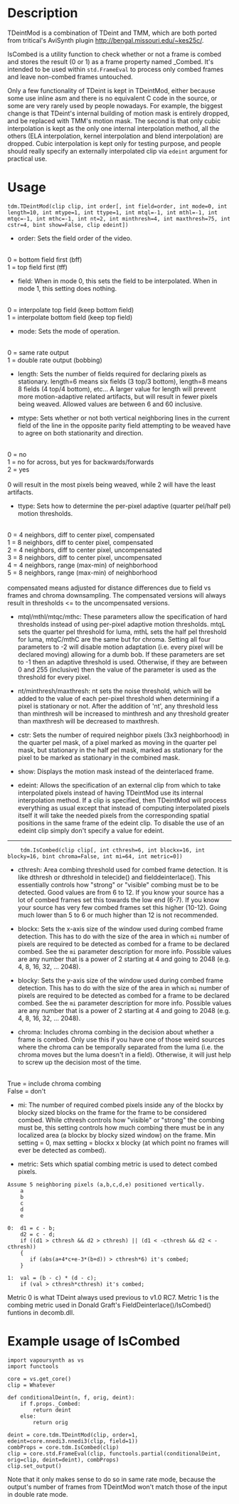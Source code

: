 Description
===========

TDeintMod is a combination of TDeint and TMM, which are both ported from tritical's AviSynth plugin http://bengal.missouri.edu/~kes25c/.

IsCombed is a utility function to check whether or not a frame is combed and stores the result (0 or 1) as a frame property named _Combed. It's intended to be used within `std.FrameEval` to process only combed frames and leave non-combed frames untouched.

Only a few functionality of TDeint is kept in TDeintMod, either because some use inline asm and there is no equivalent C code in the source, or some are very rarely used by people nowadays. For example, the biggest change is that TDeint's internal building of motion mask is entirely dropped, and be replaced with TMM's motion mask. The second is that only cubic interpolation is kept as the only one internal interpolation method, all the others (ELA interpolation, kernel interpolation and blend interpolation) are dropped. Cubic interpolation is kept only for testing purpose, and people should really specify an externally interpolated clip via `edeint` argument for practical use.


Usage
=====

    tdm.TDeintMod(clip clip, int order[, int field=order, int mode=0, int length=10, int mtype=1, int ttype=1, int mtql=-1, int mthl=-1, int mtqc=-1, int mthc=-1, int nt=2, int minthresh=4, int maxthresh=75, int cstr=4, bint show=False, clip edeint])

- order: Sets the field order of the video.<br />
<br />
0 = bottom field first (bff)<br />
1 = top field first (tff)

- field: When in mode 0, this sets the field to be interpolated. When in mode 1, this setting does nothing.<br />
<br />
0 = interpolate top field (keep bottom field)<br />
1 = interpolate bottom field (keep top field)

- mode: Sets the mode of operation.<br />
<br />
0 = same rate output<br />
1 = double rate output (bobbing)

- length: Sets the number of fields required for declaring pixels as stationary. length=6 means six fields (3 top/3 bottom), length=8 means 8 fields (4 top/4 bottom), etc... A larger value for length will prevent more motion-adaptive related artifacts, but will result in fewer pixels being weaved. Allowed values are between 6 and 60 inclusive.

- mtype: Sets whether or not both vertical neighboring lines in the current field of the line in the opposite parity field attempting to be weaved have to agree on both stationarity and direction.<br />
<br />
0 = no<br />
1 = no for across, but yes for backwards/forwards<br />
2 = yes<br />
<br />
0 will result in the most pixels being weaved, while 2 will have the least artifacts.

- ttype: Sets how to determine the per-pixel adaptive (quarter pel/half pel) motion thresholds.<br />
<br />
0 = 4 neighbors, diff to center pixel, compensated<br />
1 = 8 neighbors, diff to center pixel, compensated<br />
2 = 4 neighbors, diff to center pixel, uncompensated<br />
3 = 8 neighbors, diff to center pixel, uncompensated<br />
4 = 4 neighbors, range (max-min) of neighborhood<br />
5 = 8 neighbors, range (max-min) of neighborhood<br />
<br />
compensated means adjusted for distance differences due to field vs frames and chroma downsampling. The compensated versions will always result in thresholds <= to the uncompensated versions.

- mtql/mthl/mtqc/mthc: These parameters allow the specification of hard thresholds instead of using per-pixel adaptive motion thresholds. mtqL sets the quarter pel threshold for luma, mthL sets the half pel threshold for luma, mtqC/mthC are the same but for chroma. Setting all four parameters to -2 will disable motion adaptation (i.e. every pixel will be declared moving) allowing for a dumb bob. If these parameters are set to -1 then an adaptive threshold is used. Otherwise, if they are between 0 and 255 (inclusive) then the value of the parameter is used as the threshold for every pixel.

- nt/minthresh/maxthresh: nt sets the noise threshold, which will be added to the value of each per-pixel threshold when determining if a pixel is stationary or not. After the addition of 'nt', any threshold less than minthresh will be increased to minthresh and any threshold greater than maxthresh will be decreased to maxthresh.

- cstr: Sets the number of required neighbor pixels (3x3 neighborhood) in the quarter pel mask, of a pixel marked as moving in the quarter pel mask, but stationary in the half pel mask, marked as stationary for the pixel to be marked as stationary in the combined mask.

- show: Displays the motion mask instead of the deinterlaced frame.

- edeint: Allows the specification of an external clip from which to take interpolated pixels instead of having TDeintMod use its internal interpolation method. If a clip is specified, then TDeintMod will process everything as usual except that instead of computing interpolated pixels itself it will take the needed pixels from the corresponding spatial positions in the same frame of the edeint clip. To disable the use of an edeint clip simply don't specify a value for edeint.

---

        tdm.IsCombed(clip clip[, int cthresh=6, int blockx=16, int blocky=16, bint chroma=False, int mi=64, int metric=0])

- cthresh: Area combing threshold used for combed frame detection. It is like dthresh or dthreshold in telecide() and fielddeinterlace(). This essentially controls how "strong" or "visible" combing must be to be detected. Good values are from 6 to 12. If you know your source has a lot of combed frames set this towards the low end (6-7). If you know your source has very few combed frames set this higher (10-12). Going much lower than 5 to 6 or much higher than 12 is not recommended.

- blockx: Sets the x-axis size of the window used during combed frame detection. This has to do with the size of the area in which `mi` number of pixels are required to be detected as combed for a frame to be declared combed. See the `mi` parameter description for more info. Possible values are any number that is a power of 2 starting at 4 and going to 2048 (e.g. 4, 8, 16, 32, ... 2048).

- blocky: Sets the y-axis size of the window used during combed frame detection. This has to do with the size of the area in which `mi` number of pixels are required to be detected as combed for a frame to be declared combed. See the `mi` parameter description for more info. Possible values are any number that is a power of 2 starting at 4 and going to 2048 (e.g. 4, 8, 16, 32, ... 2048).

- chroma: Includes chroma combing in the decision about whether a frame is combed. Only use this if you have one of those weird sources where the chroma can be temporally separated from the luma (i.e. the chroma moves but the luma doesn't in a field). Otherwise, it will just help to screw up the decision most of the time.<br />
<br />
True = include chroma combing<br />
False = don't

- mi: The number of required combed pixels inside any of the blockx by blocky sized blocks on the frame for the frame to be considered combed. While cthresh controls how "visible" or "strong" the combing must be, this setting controls how much combing there must be in any localized area (a blockx by blocky sized window) on the frame. Min setting = 0, max setting = blockx x blocky (at which point no frames will ever be detected as combed).

- metric: Sets which spatial combing metric is used to detect combed pixels.
```
Assume 5 neighboring pixels (a,b,c,d,e) positioned vertically.
    a
    b
    c
    d
    e

0:  d1 = c - b;
    d2 = c - d;
    if ((d1 > cthresh && d2 > cthresh) || (d1 < -cthresh && d2 < -cthresh))
    {
       if (abs(a+4*c+e-3*(b+d)) > cthresh*6) it's combed;
    }

1:  val = (b - c) * (d - c);
    if (val > cthresh*cthresh) it's combed;
```
Metric 0 is what TDeint always used previous to v1.0 RC7. Metric 1 is the combing metric used in Donald Graft's FieldDeinterlace()/IsCombed() funtions in decomb.dll.


Example usage of IsCombed
=========================

```
import vapoursynth as vs
import functools

core = vs.get_core()
clip = Whatever

def conditionalDeint(n, f, orig, deint):
    if f.props._Combed:
        return deint
    else:
        return orig

deint = core.tdm.TDeintMod(clip, order=1, edeint=core.nnedi3.nnedi3(clip, field=1))
combProps = core.tdm.IsCombed(clip)
clip = core.std.FrameEval(clip, functools.partial(conditionalDeint, orig=clip, deint=deint), combProps)
clip.set_output()
```

Note that it only makes sense to do so in same rate mode, because the output's number of frames from TDeintMod won't match those of the input in double rate mode.

